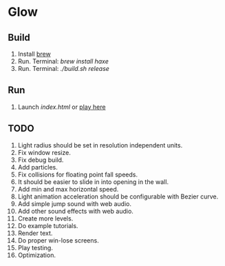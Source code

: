 # Glow

## Build

1. Install [brew](https://brew.sh)
1. Run. Terminal: *brew install haxe*
1. Run. Terminal: *./build.sh release*

## Run

1. Launch *index.html* or [play here](https://hapass.github.io/start_with_nothing/)

## TODO

1. Light radius should be set in resolution independent units.
1. Fix window resize.
1. Fix debug build.
1. Add particles.
1. Fix collisions for floating point fall speeds.
1. It should be easier to slide in into opening in the wall.
1. Add min and max horizontal speed.
1. Light animation acceleration should be configurable with Bezier curve.
1. Add simple jump sound with web audio.
1. Add other sound effects with web audio.
1. Create more levels.
1. Do example tutorials.
1. Render text.
1. Do proper win-lose screens.
1. Play testing.
1. Optimization.
